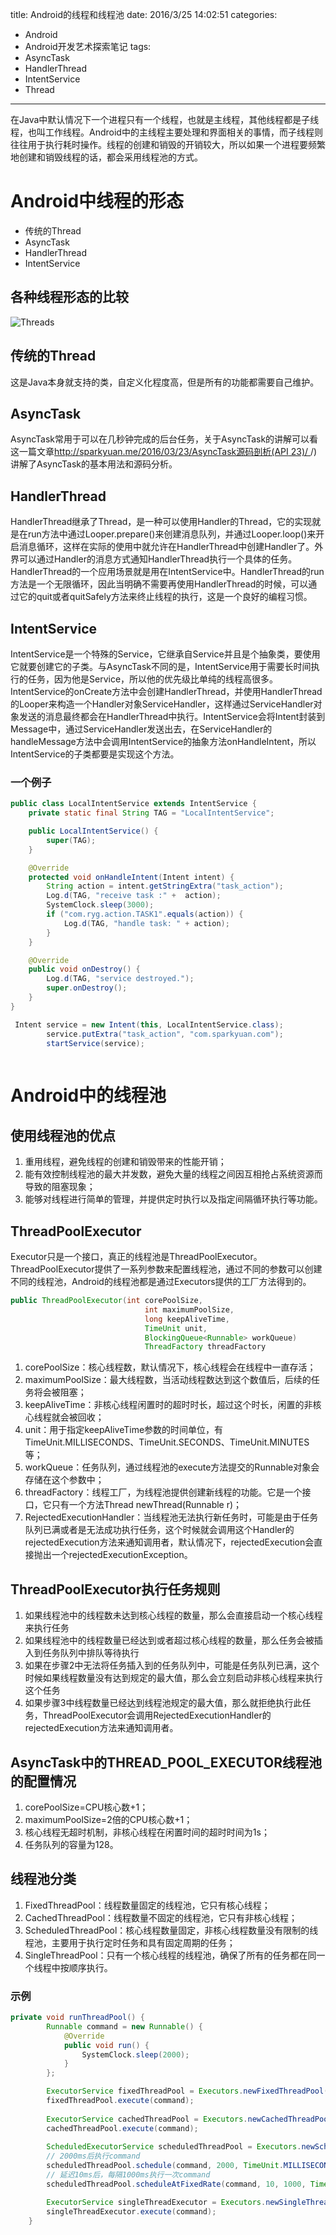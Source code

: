 title: Android的线程和线程池
date: 2016/3/25 14:02:51
categories:
- Android
- Android开发艺术探索笔记
tags:
- AsyncTask
- HandlerThread
- IntentService
- Thread

---
在Java中默认情况下一个进程只有一个线程，也就是主线程，其他线程都是子线程，也叫工作线程。Android中的主线程主要处理和界面相关的事情，而子线程则往往用于执行耗时操作。线程的创建和销毁的开销较大，所以如果一个进程要频繁地创建和销毁线程的话，都会采用线程池的方式。
<!-- more -->

# Android中线程的形态

- 传统的Thread
- AsyncTask
- HandlerThread
- IntentService

## 各种线程形态的比较
![Threads](/images/threads.png)


## 传统的Thread

这是Java本身就支持的类，自定义化程度高，但是所有的功能都需要自己维护。

## AsyncTask
AsyncTask常用于可以在几秒钟完成的后台任务，关于AsyncTask的讲解可以看这一篇文章[http://sparkyuan.me/2016/03/23/AsyncTask源码剖析(API 23)/ ](http://sparkyuan.me/2016/03/23/AsyncTask%E6%BA%90%E7%A0%81%E5%89%96%E6%9E%90(API%2023)/)/)
讲解了AsyncTask的基本用法和源码分析。

## HandlerThread
HandlerThread继承了Thread，是一种可以使用Handler的Thread，它的实现就是在run方法中通过Looper.prepare()来创建消息队列，并通过Looper.loop()来开启消息循环，这样在实际的使用中就允许在HandlerThread中创建Handler了。外界可以通过Handler的消息方式通知HandlerThread执行一个具体的任务。
HandlerThread的一个应用场景就是用在IntentService中。HandlerThread的run方法是一个无限循环，因此当明确不需要再使用HandlerThread的时候，可以通过它的quit或者quitSafely方法来终止线程的执行，这是一个良好的编程习惯。

## IntentService
IntentService是一个特殊的Service，它继承自Service并且是个抽象类，要使用它就要创建它的子类。与AsyncTask不同的是，IntentService用于需要长时间执行的任务，因为他是Service，所以他的优先级比单纯的线程高很多。
IntentService的onCreate方法中会创建HandlerThread，并使用HandlerThread的Looper来构造一个Handler对象ServiceHandler，这样通过ServiceHandler对象发送的消息最终都会在HandlerThread中执行。IntentService会将Intent封装到Message中，通过ServiceHandler发送出去，在ServiceHandler的handleMessage方法中会调用IntentService的抽象方法onHandleIntent，所以IntentService的子类都要是实现这个方法。

### 一个例子

```java
public class LocalIntentService extends IntentService {
    private static final String TAG = "LocalIntentService";

    public LocalIntentService() {
        super(TAG);
    }

    @Override
    protected void onHandleIntent(Intent intent) {
        String action = intent.getStringExtra("task_action");
        Log.d(TAG, "receive task :" +  action);
        SystemClock.sleep(3000);
        if ("com.ryg.action.TASK1".equals(action)) {
            Log.d(TAG, "handle task: " + action);
        }
    }

    @Override
    public void onDestroy() {
        Log.d(TAG, "service destroyed.");
        super.onDestroy();
    }
}
```

```java
 Intent service = new Intent(this, LocalIntentService.class);
        service.putExtra("task_action", "com.sparkyuan.com");
        startService(service);
        
```

# Android中的线程池
## 使用线程池的优点

1. 重用线程，避免线程的创建和销毁带来的性能开销；
2. 能有效控制线程池的最大并发数，避免大量的线程之间因互相抢占系统资源而导致的阻塞现象；
3. 能够对线程进行简单的管理，并提供定时执行以及指定间隔循环执行等功能。

## ThreadPoolExecutor
Executor只是一个接口，真正的线程池是ThreadPoolExecutor。ThreadPoolExecutor提供了一系列参数来配置线程池，通过不同的参数可以创建不同的线程池，Android的线程池都是通过Executors提供的工厂方法得到的。
```java
public ThreadPoolExecutor(int corePoolSize,
                              int maximumPoolSize,
                              long keepAliveTime,
                              TimeUnit unit,
                              BlockingQueue<Runnable> workQueue)
                              ThreadFactory threadFactory
```

1. corePoolSize：核心线程数，默认情况下，核心线程会在线程中一直存活；
2. maximumPoolSize：最大线程数，当活动线程数达到这个数值后，后续的任务将会被阻塞；
3. keepAliveTime：非核心线程闲置时的超时时长，超过这个时长，闲置的非核心线程就会被回收；
4. unit：用于指定keepAliveTime参数的时间单位，有TimeUnit.MILLISECONDS、TimeUnit.SECONDS、TimeUnit.MINUTES等；
5. workQueue：任务队列，通过线程池的execute方法提交的Runnable对象会存储在这个参数中；
6. threadFactory：线程工厂，为线程池提供创建新线程的功能。它是一个接口，它只有一个方法Thread newThread(Runnable r)；
7. RejectedExecutionHandler：当线程池无法执行新任务时，可能是由于任务队列已满或者是无法成功执行任务，这个时候就会调用这个Handler的rejectedExecution方法来通知调用者，默认情况下，rejectedExecution会直接抛出一个rejectedExecutionException。

## ThreadPoolExecutor执行任务规则

1. 如果线程池中的线程数未达到核心线程的数量，那么会直接启动一个核心线程来执行任务
2. 如果线程池中的线程数量已经达到或者超过核心线程的数量，那么任务会被插入到任务队列中排队等待执行
3. 如果在步骤2中无法将任务插入到的任务队列中，可能是任务队列已满，这个时候如果线程数量没有达到规定的最大值，那么会立刻启动非核心线程来执行这个任务
4. 如果步骤3中线程数量已经达到线程池规定的最大值，那么就拒绝执行此任务，ThreadPoolExecutor会调用RejectedExecutionHandler的rejectedExecution方法来通知调用者。

## AsyncTask中的THREAD_POOL_EXECUTOR线程池的配置情况
1. corePoolSize=CPU核心数+1；
2. maximumPoolSize=2倍的CPU核心数+1；
3. 核心线程无超时机制，非核心线程在闲置时间的超时时间为1s；
4. 任务队列的容量为128。

## 线程池分类
1. FixedThreadPool：线程数量固定的线程池，它只有核心线程；
2. CachedThreadPool：线程数量不固定的线程池，它只有非核心线程；
3. ScheduledThreadPool：核心线程数量固定，非核心线程数量没有限制的线程池，主要用于执行定时任务和具有固定周期的任务；
4. SingleThreadPool：只有一个核心线程的线程池，确保了所有的任务都在同一个线程中按顺序执行。

### 示例

```java
private void runThreadPool() {
        Runnable command = new Runnable() {
            @Override
            public void run() {
                SystemClock.sleep(2000);
            }
        };

        ExecutorService fixedThreadPool = Executors.newFixedThreadPool(4);
        fixedThreadPool.execute(command);
        
        ExecutorService cachedThreadPool = Executors.newCachedThreadPool();
        cachedThreadPool.execute(command);
        
        ScheduledExecutorService scheduledThreadPool = Executors.newScheduledThreadPool(4);
        // 2000ms后执行command
        scheduledThreadPool.schedule(command, 2000, TimeUnit.MILLISECONDS);
        // 延迟10ms后，每隔1000ms执行一次command
        scheduledThreadPool.scheduleAtFixedRate(command, 10, 1000, TimeUnit.MILLISECONDS);

        ExecutorService singleThreadExecutor = Executors.newSingleThreadExecutor();
        singleThreadExecutor.execute(command);
    }
    
```